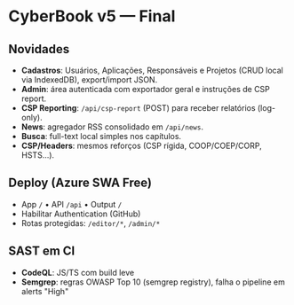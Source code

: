 # CyberBook v5 — Final

## Novidades
- **Cadastros**: Usuários, Aplicações, Responsáveis e Projetos (CRUD local via IndexedDB), export/import JSON.
- **Admin**: área autenticada com exportador geral e instruções de CSP report.
- **CSP Reporting**: `/api/csp-report` (POST) para receber relatórios (log-only).
- **News**: agregador RSS consolidado em `/api/news`.
- **Busca**: full-text local simples nos capítulos.
- **CSP/Headers**: mesmos reforços (CSP rígida, COOP/COEP/CORP, HSTS...).

## Deploy (Azure SWA Free)
- App `/` • API `/api` • Output `/`
- Habilitar Authentication (GitHub)
- Rotas protegidas: `/editor/*`, `/admin/*`

## SAST em CI
- **CodeQL**: JS/TS com build leve
- **Semgrep**: regras OWASP Top 10 (semgrep registry), falha o pipeline em alerts "High"
